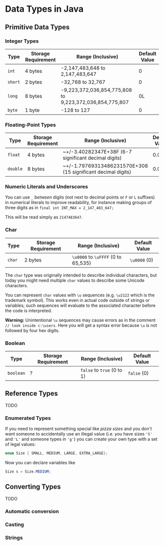 # Data Types in Java

## Primitive Data Types

### Integer Types

| Type    | Storage Requirement | Range (Inclusive)                                       | Default Value |
| ------- | ------------------- | ------------------------------------------------------- | ------------- |
| `int`   | 4 bytes             | -2,147,483,648 to 2,147,483,647                         | 0             |
| `short` | 2 bytes             | -32,768 to 32,767                                       | 0             |
| `long`  | 8 bytes             | -9,223,372,036,854,775,808 to 9,223,372,036,854,775,807 | 0L            |
| `byte`  | 1 byte              | -128 to 127                                             | 0             |

### Floating-Point Types

| Type     | Storage Requirement | Range (Inclusive)                                            | Default Value |
| -------- | ------------------- | ------------------------------------------------------------ | ------------- |
| `float`  | 4 bytes             | ~+/-3.40282347E+38F (6-7 significant decimal digits)         | 0.0f          |
| `double` | 8 bytes             | ~+/-1.79769313486231570E+308 (15 significant decimal digits) | 0.0d          |

### Numeric Literals and Underscores

You can use `_` *between* digits (not next to decimal points or `F` or `L` suffixes) in numerical literals to improve readability, for instance making groups of three digits as in `final int INT_MAX = 2_147_483_647;`

This will be read simply as `2147483647`.

### Char

| Type    | Storage Requirement | Range (Inclusive)                  | Default Value |
| ------- | ------------------- | ---------------------------------- | ------------- |
| `char`  | 2 bytes             | `\u0000` to `\uFFFF` (0 to 65,535) | `\u0000` (0)  |

The `char` type was originally intended to describe individual characters, but today you might need multiple `char` values to describe some Unicode characters.

You can represent `char` values with `\u` sequences (e.g. `\u2122` which is the trademark symbol). This works even in actual code outside of strings or variables; such sequences will evaluate to the associated character before the code is interpreted.

**Warning:** Unintentional `\u` sequences may cause errors as in the comment `// look inside c:\users`. Here you will get a syntax error because `\u` is not followed by four hex digits.

### Boolean

| Type      | Storage Requirement | Range (Inclusive)          | Default Value |
| --------- | ------------------- | ---------------------------| ------------- |
| `boolean` | ?                   | `false` to `true` (0 to 1) | `false` (0)   |

## Reference Types

TODO

### Enumerated Types

If you need to represent something special like *pizza sizes* and you don't want someone to accidentally use an illegal value (i.e. you have sizes `'S'` and `'L'` and someone types in `'g'`) you can create your own type with a set of legal values:

```java
enum Size { SMALL, MEDIUM, LARGE, EXTRA_LARGE};
```

Now you can declare variables like

```java
Size s = Size.MEDIUM;
```

## Converting Types

TODO

### Automatic conversion

### Casting

### Strings
